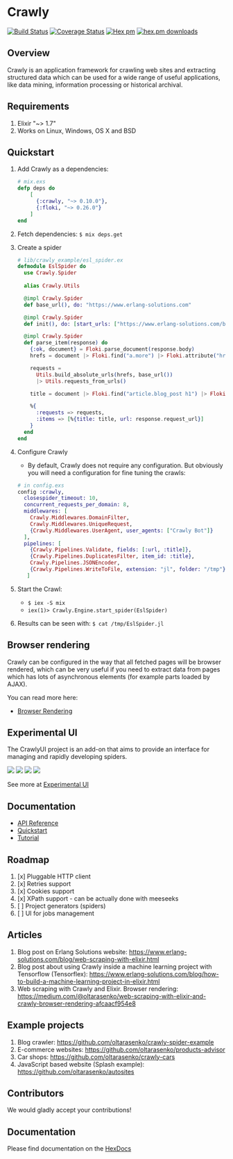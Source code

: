 # Crawly

[![Build Status](https://travis-ci.com/oltarasenko/crawly.svg?branch=master)](https://travis-ci.com/oltarasenko/crawly)
[![Coverage Status](https://coveralls.io/repos/github/oltarasenko/crawly/badge.svg?branch=coveralls)](https://coveralls.io/github/oltarasenko/crawly?branch=coveralls)
[![Hex pm](http://img.shields.io/hexpm/v/crawly.svg?style=flat)](https://hex.pm/packages/crawly) [![hex.pm downloads](https://img.shields.io/hexpm/dt/crawly.svg?style=flat)](https://hex.pm/packages/crawly)

## Overview

Crawly is an application framework for crawling web sites and
extracting structured data which can be used for a wide range of
useful applications, like data mining, information processing or
historical archival.

## Requirements

1. Elixir "~> 1.7"
2. Works on Linux, Windows, OS X and BSD


## Quickstart

1. Add Crawly as a dependencies:
   ```elixir
   # mix.exs
   defp deps do
       [
         {:crawly, "~> 0.10.0"},
         {:floki, "~> 0.26.0"}
       ]
   end
   ```
2. Fetch dependencies: `$ mix deps.get`
3. Create a spider

   ```elixir
   # lib/crawly_example/esl_spider.ex
   defmodule EslSpider do
     use Crawly.Spider
     
     alias Crawly.Utils

     @impl Crawly.Spider
     def base_url(), do: "https://www.erlang-solutions.com"

     @impl Crawly.Spider
     def init(), do: [start_urls: ["https://www.erlang-solutions.com/blog.html"]]

     @impl Crawly.Spider
     def parse_item(response) do
       {:ok, document} = Floki.parse_document(response.body)
       hrefs = document |> Floki.find("a.more") |> Floki.attribute("href")

       requests =
         Utils.build_absolute_urls(hrefs, base_url())
         |> Utils.requests_from_urls()

       title = document |> Floki.find("article.blog_post h1") |> Floki.text()

       %{
         :requests => requests,
         :items => [%{title: title, url: response.request_url}]
       }
     end
   end
   ```

4. Configure Crawly
   - By default, Crawly does not require any configuration. But obviously you will need a configuration for fine tuning the crawls:
   ```elixir
   # in config.exs
   config :crawly,
     closespider_timeout: 10,
     concurrent_requests_per_domain: 8,
     middlewares: [
       Crawly.Middlewares.DomainFilter,
       Crawly.Middlewares.UniqueRequest,
       {Crawly.Middlewares.UserAgent, user_agents: ["Crawly Bot"]}
     ],
     pipelines: [
       {Crawly.Pipelines.Validate, fields: [:url, :title]},
       {Crawly.Pipelines.DuplicatesFilter, item_id: :title},
       Crawly.Pipelines.JSONEncoder,
       {Crawly.Pipelines.WriteToFile, extension: "jl", folder: "/tmp"}
      ]
   ```
5. Start the Crawl:
   - `$ iex -S mix`
   - `iex(1)> Crawly.Engine.start_spider(EslSpider)`
6. Results can be seen with: `$ cat /tmp/EslSpider.jl`

## Browser rendering

Crawly can be configured in the way that all fetched pages will be browser rendered,
which can be very useful if you need to extract data from pages which has lots
of asynchronous elements (for example parts loaded by AJAX).

You can read more here:
- [Browser Rendering](https://hexdocs.pm/crawly/basic_concepts.html#browser-rendering)

## Experimental UI

The CrawlyUI project is an add-on that aims to provide an interface for managing and rapidly developing spiders.

![](documentation/assets/main_page.png?raw=true)
![](documentation/assets/items_page.png?raw=true)
![](documentation/assets/item_with_filters.png?raw=true)
![](documentation/assets/item_preview_example.png?raw=true)

See more at [Experimental UI](https://hexdocs.pm/crawly/experimental_ui.html#content)

## Documentation

- [API Reference](https://hexdocs.pm/crawly/api-reference.html#content)
- [Quickstart](https://hexdocs.pm/crawly/quickstart.html)
- [Tutorial](https://hexdocs.pm/crawly/tutorial.html)

## Roadmap

1. [x] Pluggable HTTP client
2. [x] Retries support
3. [x] Cookies support
4. [x] XPath support - can be actually done with meeseeks
5. [ ] Project generators (spiders)
6. [ ] UI for jobs management

## Articles

1. Blog post on Erlang Solutions website: https://www.erlang-solutions.com/blog/web-scraping-with-elixir.html
2. Blog post about using Crawly inside a machine learning project with Tensorflow (Tensorflex): https://www.erlang-solutions.com/blog/how-to-build-a-machine-learning-project-in-elixir.html
3. Web scraping with Crawly and Elixir. Browser rendering: https://medium.com/@oltarasenko/web-scraping-with-elixir-and-crawly-browser-rendering-afcaacf954e8

## Example projects

1. Blog crawler: https://github.com/oltarasenko/crawly-spider-example
2. E-commerce websites: https://github.com/oltarasenko/products-advisor
3. Car shops: https://github.com/oltarasenko/crawly-cars
4. JavaScript based website (Splash example): https://github.com/oltarasenko/autosites

## Contributors

We would gladly accept your contributions! 

## Documentation
Please find documentation on the [HexDocs](https://hexdocs.pm/crawly/)
